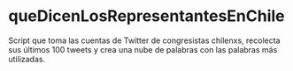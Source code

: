 # queDicenLosRepresentantesEnChile
Script que toma las cuentas de Twitter de congresistas chilenxs, recolecta sus últimos 100 tweets y crea una nube de palabras con las palabras más utilizadas.
